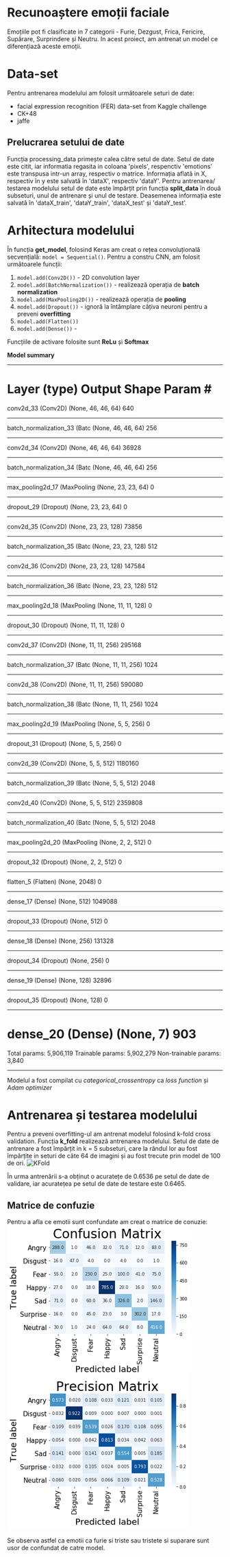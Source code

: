 # Recunoaștere emoții faciale

Emoțiile pot fi clasificate in 7 categorii - Furie, Dezgust, Frica, Fericire, Supărare, Surprindere și Neutru.
In acest proiect, am antrenat un model ce diferențiază aceste emoții.

# Data-set
Pentru antrenarea modelului am folosit următoarele seturi de date:

 - facial expression recognition (FER) data-set from Kaggle challenge
 - CK+48
 - jaffe
 
## Prelucrarea setului de date

Funcția processing_data primește calea către setul de date. Setul de date este citit, iar informatia regasita in coloana 'pixels', respenctiv 'emotions' este transpusa intr-un array, respectiv o matrice.
Informația aflată in X, respectiv în y este salvată în 'dataX', respectiv 'dataY'.
Pentru antrenarea/ testarea modelului setul de date este împărțit prin funcția **split_data** în două subseturi, unul de antrenare și unul de testare. Deasemenea informația este salvată în 'dataX_train', 'dataY_train', 'dataX_test' și 'dataY_test'.

# Arhitectura modelului
În funcția **get_model**, folosind Keras am creat o rețea convoluțională secvențială:  `model = Sequential()`. Pentru a constru CNN, am folosit următoarele funcții:

 1. `model.add(Conv2D())` - 2D convolution layer
 2. `model.add(BatchNormalization())` - realizează operația de **batch normalization**
 3. `model.add(MaxPooling2D())` - realizează operația de **pooling**
 4. `model.add(Dropout())` - ignoră la întâmplare câțiva neuroni pentru a preveni **overfitting**
 5. `model.add(Flatten())`
 6. `model.add(Dense())` -

Funcțiile de activare folosite sunt **ReLu** și **Softmax**

**Model summary**
_________________________________________________________________
Layer (type)                 Output Shape              Param #   
=================================================================
conv2d_33 (Conv2D)           (None, 46, 46, 64)        640       
_________________________________________________________________
batch_normalization_33 (Batc (None, 46, 46, 64)        256       
_________________________________________________________________
conv2d_34 (Conv2D)           (None, 46, 46, 64)        36928     
_________________________________________________________________
batch_normalization_34 (Batc (None, 46, 46, 64)        256       
_________________________________________________________________
max_pooling2d_17 (MaxPooling (None, 23, 23, 64)        0         
_________________________________________________________________
dropout_29 (Dropout)         (None, 23, 23, 64)        0         
_________________________________________________________________
conv2d_35 (Conv2D)           (None, 23, 23, 128)       73856     
_________________________________________________________________
batch_normalization_35 (Batc (None, 23, 23, 128)       512       
_________________________________________________________________
conv2d_36 (Conv2D)           (None, 23, 23, 128)       147584    
_________________________________________________________________
batch_normalization_36 (Batc (None, 23, 23, 128)       512       
_________________________________________________________________
max_pooling2d_18 (MaxPooling (None, 11, 11, 128)       0         
_________________________________________________________________
dropout_30 (Dropout)         (None, 11, 11, 128)       0         
_________________________________________________________________
conv2d_37 (Conv2D)           (None, 11, 11, 256)       295168    
_________________________________________________________________
batch_normalization_37 (Batc (None, 11, 11, 256)       1024      
_________________________________________________________________
conv2d_38 (Conv2D)           (None, 11, 11, 256)       590080    
_________________________________________________________________
batch_normalization_38 (Batc (None, 11, 11, 256)       1024      
_________________________________________________________________
max_pooling2d_19 (MaxPooling (None, 5, 5, 256)         0         
_________________________________________________________________
dropout_31 (Dropout)         (None, 5, 5, 256)         0         
_________________________________________________________________
conv2d_39 (Conv2D)           (None, 5, 5, 512)         1180160   
_________________________________________________________________
batch_normalization_39 (Batc (None, 5, 5, 512)         2048      
_________________________________________________________________
conv2d_40 (Conv2D)           (None, 5, 5, 512)         2359808   
_________________________________________________________________
batch_normalization_40 (Batc (None, 5, 5, 512)         2048      
_________________________________________________________________
max_pooling2d_20 (MaxPooling (None, 2, 2, 512)         0         
_________________________________________________________________
dropout_32 (Dropout)         (None, 2, 2, 512)         0         
_________________________________________________________________
flatten_5 (Flatten)          (None, 2048)              0         
_________________________________________________________________
dense_17 (Dense)             (None, 512)               1049088   
_________________________________________________________________
dropout_33 (Dropout)         (None, 512)               0         
_________________________________________________________________
dense_18 (Dense)             (None, 256)               131328    
_________________________________________________________________
dropout_34 (Dropout)         (None, 256)               0         
_________________________________________________________________
dense_19 (Dense)             (None, 128)               32896     
_________________________________________________________________
dropout_35 (Dropout)         (None, 128)               0         
_________________________________________________________________
dense_20 (Dense)             (None, 7)                 903       
=================================================================
Total params: 5,906,119
Trainable params: 5,902,279
Non-trainable params: 3,840
_________________________________________________________________


Modelul a fost compilat cu *categorical_crossentropy* ca *loss function* și *Adam optimizer*

# Antrenarea și testarea modelului
Pentru a preveni overfitting-ul am antrenat modelul folosind k-fold cross validation.
Funcția **k_fold** realizează antrenarea modelului.
Setul de date de antrenare a fost împărțit in k = 5 subseturi, care la rândul lor au fost  împărțite in seturi de câte 64 de imagini și au fost trecute prin model de 100 de ori. 
![](https://picasaweb.google.com/107503410125380287446/6730451544730563857#6730451547347497458 "KFold")

În urma antrenării s-a obținut o acuratețe de 0.6536 pe setul de date de validare, iar acuratețea pe setul de date de testare este 0.6465.

## Matrice de confuzie
Pentru a afla ce emotii sunt confundate am creat o matrice de conuzie:
![Matricea de confuzie](https://github.com/CristianaLazar/Recunoastere-emotii-faciale/blob/master/images/ConfMat.png "ConfMat")
![Matricea de precizie](https://github.com/CristianaLazar/Recunoastere-emotii-faciale/blob/master/images/PrecMat.png "PredMat")

Se observa astfel ca emotii ca furie si triste sau tristete si suparare sunt usor de confundat de catre model.
